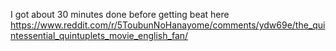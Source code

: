 I got about 30 minutes done before getting beat here https://www.reddit.com/r/5ToubunNoHanayome/comments/ydw69e/the_quintessential_quintuplets_movie_english_fan/
